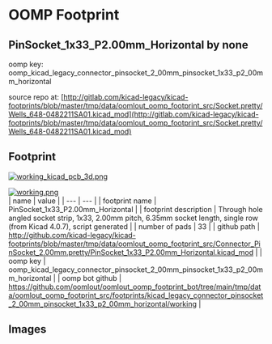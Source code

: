 # OOMP Footprint  
## PinSocket_1x33_P2.00mm_Horizontal  by none  
  
oomp key: oomp_kicad_legacy_connector_pinsocket_2_00mm_pinsocket_1x33_p2_00mm_horizontal  
  
source repo at: [http://gitlab.com/kicad-legacy/kicad-footprints/blob/master/tmp/data/oomlout_oomp_footprint_src/Socket.pretty/Wells_648-0482211SA01.kicad_mod](http://gitlab.com/kicad-legacy/kicad-footprints/blob/master/tmp/data/oomlout_oomp_footprint_src/Socket.pretty/Wells_648-0482211SA01.kicad_mod)  
## Footprint  
  
[![working_kicad_pcb_3d.png](working_kicad_pcb_3d_600.png)](working_kicad_pcb_3d.png)  
  
[![working.png](working_600.png)](working.png)  
| name | value | 
| --- | --- | 
| footprint name | PinSocket_1x33_P2.00mm_Horizontal | 
| footprint description | Through hole angled socket strip, 1x33, 2.00mm pitch, 6.35mm socket length, single row (from Kicad 4.0.7), script generated | 
| number of pads | 33 | 
| github path | http://github.com/kicad-legacy/kicad-footprints/blob/master/tmp/data/oomlout_oomp_footprint_src/Connector_PinSocket_2.00mm.pretty/PinSocket_1x33_P2.00mm_Horizontal.kicad_mod | 
| oomp key | oomp_kicad_legacy_connector_pinsocket_2_00mm_pinsocket_1x33_p2_00mm_horizontal | 
| oomp bot github | https://github.com/oomlout/oomlout_oomp_footprint_bot/tree/main/tmp/data/oomlout_oomp_footprint_src/footprints/kicad_legacy_connector_pinsocket_2_00mm_pinsocket_1x33_p2_00mm_horizontal/working | 
## Images  
